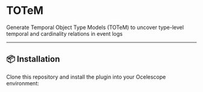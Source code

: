 # TOTeM

Generate Temporal Object Type Models (TOTeM) to uncover type-level temporal and cardinality relations in event logs

---

## 📦 Installation

Clone this repository and install the plugin into your Ocelescope environment:


